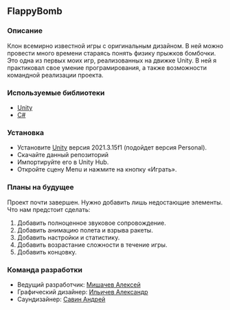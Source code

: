 ## FlappyBomb
### Описание
Клон всемирно известной игры с оригинальным дизайном. В ней можно провести много времени стараясь понять физику прыжков бомбочки. Это одна из первых моих игр, реализованных на движке Unity. В ней я практиковал свое умение програмирования, а также возможности командной реализации проекта.
### Используемые библиотеки
- [Unity](https://unity.com/ru)
- [C#](https://learn.microsoft.com/ru-ru/dotnet/csharp/)
### Установка
- Установите [Unity](https://unity.com/ru) версия 2021.3.15f1 (подойдет версия Personal).
- Скачайте данный репозиторий
- Импортируйте его в Unity Hub.
- Откройте сцену Menu и нажмите на кнопку «Играть».
### Планы на будущее
Проект почти завершен. Нужно добавить лишь недостающие элементы. Что нам предстоит сделать:
1. Добавить полноценное звуковое сопровождение.
2. Добавить анимацию полета и взрыва ракеты.
3. Добавить настройки и статистику.
4. Добавить возрастание сложности в течение игры.
5. Добавить концовку.

### Команда разработки
  - Ведущий разработчик: [Мишачев Алексей](https://vk.com/klimpit)
  - Графический дизайнер: [Ильичев Александр](https://vk.com/alexander1337pocan)
  - Саундизайнер: [Савин Андрей](https://vk.com/pomorskiproduction)
